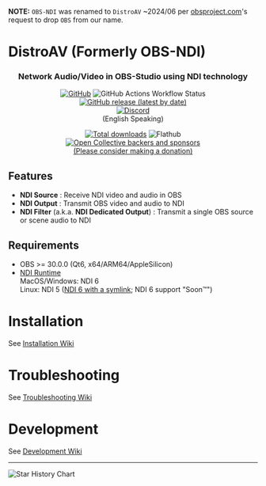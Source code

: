**NOTE:** `OBS-NDI` was renamed to `DistroAV` ~2024/06 per [obsproject.com](https://obsproject.com)'s request to drop `OBS` from our name.

DistroAV (Formerly OBS-NDI)
==============
<div align="center">
<h3>Network Audio/Video in OBS-Studio using NDI technology</h3>  

[![GitHub](https://img.shields.io/github/license/DistroAV/DistroAV)](https://github.com/DistroAV/DistroAV/blob/master/LICENSE)
![GitHub Actions Workflow Status](https://img.shields.io/github/actions/workflow/status/DistroAV/DistroAV/push.yaml?label=master)
[![GitHub release (latest by date)](https://img.shields.io/github/v/release/DistroAV/DistroAV)](https://github.com/DistroAV/DistroAV/releases/latest)  
[![Discord](https://discordapp.com/api/guilds/1082173788101279746/widget.png?style=banner3)](https://discord.gg/ZuTxbUK3ug)  
(English Speaking)  

[![Total downloads](https://img.shields.io/github/downloads/DistroAV/DistroAV/total)](https://github.com/DistroAV/DistroAV/releases)
![Flathub](https://img.shields.io/flathub/downloads/com.obsproject.Studio.Plugin.NDI?label=Flathub%20Installs)  
[![Open Collective backers and sponsors](https://img.shields.io/opencollective/all/distroav)](https://opencollective.com/distroav/donate)  
[(Please consider making a donation)](https://opencollective.com/distroav)
</div>

## Features
- **NDI Source** : Receive NDI video and audio in OBS
- **NDI Output** : Transmit OBS video and audio to NDI
- **NDI Filter** (a.k.a. **NDI Dedicated Output**) : Transmit a single OBS source or scene audio to NDI

## Requirements
* OBS >= 30.0.0 (Qt6, x64/ARM64/AppleSilicon)
* [NDI Runtime](https://github.com/DistroAV/DistroAV/wiki/1.-Installation#required---ndi-runtime)  
  MacOS/Windows: NDI 6  
  Linux: NDI 5 ([NDI 6 with a symlink](https://github.com/DistroAV/DistroAV/blob/4fc32df87ebcb9f659fec1e38ffbac8fb7565876/CI/libndi-get.sh#L76); NDI 6 support "Soon™")

# Installation

See [Installation Wiki](https://github.com/DistroAV/DistroAV/wiki/1.-Installation)

# Troubleshooting

See [Troubleshooting Wiki](https://github.com/DistroAV/DistroAV/wiki/2.-Troubleshooting)

# Development

See [Development Wiki](https://github.com/DistroAV/DistroAV/wiki/3.-Development)

---

<picture>
  <source media="(prefers-color-scheme: dark)" srcset="https://api.star-history.com/svg?repos=DistroAV/DistroAV&type=Date&theme=dark" />
  <source media="(prefers-color-scheme: light)" srcset="https://api.star-history.com/svg?repos=DistroAV/DistroAV&type=Date" />
  <img alt="Star History Chart" src="https://api.star-history.com/svg?repos=DistroAV/DistroAV&type=Date" />
</picture>
